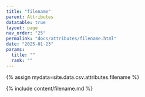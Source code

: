 ```yaml
---
title: "filename"
parent: Attributes
datatable: true
layout: page
nav_order: "25"
permalink: "docs/attributes/filename.html"
date: "2025-01-23"
params:
  title: ""
  rank: ""
---
```

{% assign mydata=site.data.csv.attributes.filename %} 

{% include content/filename.md %}
